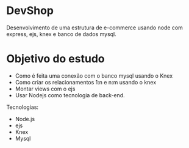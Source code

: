 # DevShop
Desenvolvimento de uma estrutura de e-commerce usando node com express, ejs, knex e banco de dados mysql.

# Objetivo do estudo
- Como é feita uma conexão com o banco mysql usando o Knex
- Como criar os relacionamentos 1:n e n:m usando o knex
- Montar views com o ejs
- Usar Nodejs como tecnologia de back-end.

Tecnologias:
- Node.js
- ejs
- Knex
- Mysql
